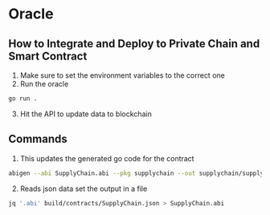 # Oracle

## How to Integrate and Deploy to Private Chain and Smart Contract
1. Make sure to set the environment variables to the correct one
2. Run the oracle
```sh
go run .
```
3. Hit the API to update data to blockchain

## Commands

1. This updates the generated go code for the contract
```sh
abigen --abi SupplyChain.abi --pkg supplychain --out supplychain/supplychain.go 
```

2. Reads json data set the output in a file
```sh
jq '.abi' build/contracts/SupplyChain.json > SupplyChain.abi  
```